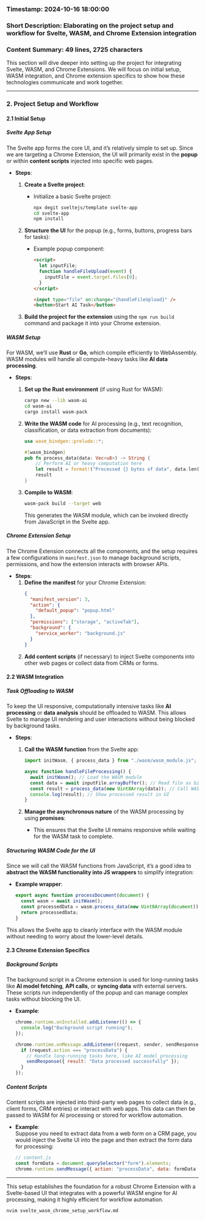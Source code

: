 ### Timestamp: 2024-10-16 18:00:00

### Short Description: Elaborating on the project setup and workflow for Svelte, WASM, and Chrome Extension integration

### Content Summary: 49 lines, 2725 characters

This section will dive deeper into setting up the project for integrating Svelte, WASM, and Chrome Extensions. We will focus on initial setup, WASM integration, and Chrome extension specifics to show how these technologies communicate and work together.

---

### **2. Project Setup and Workflow**

#### **2.1 Initial Setup**

##### **Svelte App Setup**

The Svelte app forms the core UI, and it’s relatively simple to set up. Since we are targeting a Chrome Extension, the UI will primarily exist in the **popup** or within **content scripts** injected into specific web pages.

- **Steps**:

  1. **Create a Svelte project**:
     - Initialize a basic Svelte project:
       ```bash
       npx degit sveltejs/template svelte-app
       cd svelte-app
       npm install
       ```
  2. **Structure the UI** for the popup (e.g., forms, buttons, progress bars for tasks):

     - Example popup component:

       ```html
       <script>
         let inputFile;
         function handleFileUpload(event) {
           inputFile = event.target.files[0];
         }
       </script>

       <input type="file" on:change="{handleFileUpload}" />
       <button>Start AI Task</button>
       ```

  3. **Build the project for the extension** using the `npm run build` command and package it into your Chrome extension.

##### **WASM Setup**

For WASM, we’ll use **Rust** or **Go**, which compile efficiently to WebAssembly. WASM modules will handle all compute-heavy tasks like **AI data processing**.

- **Steps**:

  1. **Set up the Rust environment** (if using Rust for WASM):

     ```bash
     cargo new --lib wasm-ai
     cd wasm-ai
     cargo install wasm-pack
     ```

  2. **Write the WASM code** for AI processing (e.g., text recognition, classification, or data extraction from documents):

     ```rust
     use wasm_bindgen::prelude::*;

     #[wasm_bindgen]
     pub fn process_data(data: Vec<u8>) -> String {
         // Perform AI or heavy computation here
         let result = format!("Processed {} bytes of data", data.len());
         result
     }
     ```

  3. **Compile to WASM**:
     ```bash
     wasm-pack build --target web
     ```
     This generates the WASM module, which can be invoked directly from JavaScript in the Svelte app.

##### **Chrome Extension Setup**

The Chrome Extension connects all the components, and the setup requires a few configurations in `manifest.json` to manage background scripts, permissions, and how the extension interacts with browser APIs.

- **Steps**:
  1. **Define the manifest** for your Chrome Extension:
     ```json
     {
       "manifest_version": 3,
       "action": {
         "default_popup": "popup.html"
       },
       "permissions": ["storage", "activeTab"],
       "background": {
         "service_worker": "background.js"
       }
     }
     ```
  2. **Add content scripts** (if necessary) to inject Svelte components into other web pages or collect data from CRMs or forms.

#### **2.2 WASM Integration**

##### **Task Offloading to WASM**

To keep the UI responsive, computationally intensive tasks like **AI processing** or **data analysis** should be offloaded to WASM. This allows Svelte to manage UI rendering and user interactions without being blocked by background tasks.

- **Steps**:

  1. **Call the WASM function** from the Svelte app:

     ```javascript
     import initWasm, { process_data } from "./wasm/wasm_module.js";

     async function handleFileProcessing() {
       await initWasm(); // Load the WASM module
       const data = await inputFile.arrayBuffer(); // Read file as binary
       const result = process_data(new Uint8Array(data)); // Call WASM function
       console.log(result); // Show processed result in UI
     }
     ```

  2. **Manage the asynchronous nature** of the WASM processing by using **promises**:
     - This ensures that the Svelte UI remains responsive while waiting for the WASM task to complete.

##### **Structuring WASM Code for the UI**

Since we will call the WASM functions from JavaScript, it’s a good idea to **abstract the WASM functionality into JS wrappers** to simplify integration:

- **Example wrapper**:
  ```javascript
  export async function processDocument(document) {
    const wasm = await initWasm();
    const processedData = wasm.process_data(new Uint8Array(document));
    return processedData;
  }
  ```

This allows the Svelte app to cleanly interface with the WASM module without needing to worry about the lower-level details.

#### **2.3 Chrome Extension Specifics**

##### **Background Scripts**

The background script in a Chrome extension is used for long-running tasks like **AI model fetching**, **API calls**, or **syncing data** with external servers. These scripts run independently of the popup and can manage complex tasks without blocking the UI.

- **Example**:

  ```javascript
  chrome.runtime.onInstalled.addListener(() => {
    console.log("Background script running");
  });

  chrome.runtime.onMessage.addListener((request, sender, sendResponse) => {
    if (request.action === "processData") {
      // Handle long-running tasks here, like AI model processing
      sendResponse({ result: "Data processed successfully" });
    }
  });
  ```

##### **Content Scripts**

Content scripts are injected into third-party web pages to collect data (e.g., client forms, CRM entries) or interact with web apps. This data can then be passed to WASM for AI processing or stored for workflow automation.

- **Example**:  
  Suppose you need to extract data from a web form on a CRM page, you would inject the Svelte UI into the page and then extract the form data for processing:

  ```javascript
  // content.js
  const formData = document.querySelector("form").elements;
  chrome.runtime.sendMessage({ action: "processData", data: formData });
  ```

---

This setup establishes the foundation for a robust Chrome Extension with a Svelte-based UI that integrates with a powerful WASM engine for AI processing, making it highly efficient for workflow automation.

```bash
nvim svelte_wasm_chrome_setup_workflow.md
```
